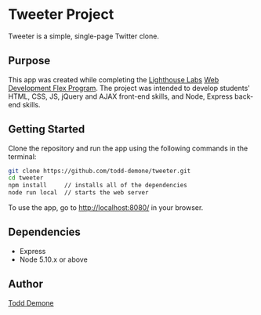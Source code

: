 # Tweeter Project

Tweeter is a simple, single-page Twitter clone.

## Purpose
This app was created while completing the [Lighthouse Labs](https://github.com/lighthouse-labs) [Web Development Flex Program](https://www.lighthouselabs.ca/en/web-development-flex-program). The project was intended to develop students' HTML, CSS, JS, jQuery and AJAX front-end skills, and Node, Express back-end skills.

## Getting Started

Clone the repository and run the app using the following commands in the terminal:
```bash
git clone https://github.com/todd-demone/tweeter.git
cd tweeter
npm install     // installs all of the dependencies
node run local  // starts the web server
```
To use the app, go to <http://localhost:8080/> in your browser.

## Dependencies

- Express
- Node 5.10.x or above

## Author
[Todd Demone](https://github.com/todd-demone)

